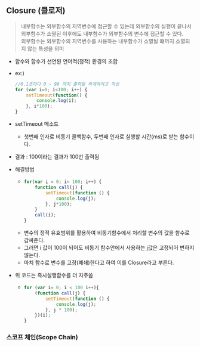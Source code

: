 ## Closure (클로저)
> 내부함수는 외부함수의 지역변수에 접근할 수 있는데 외부함수의 실행이 끝나서 외부함수가 소멸된 이후에도 내부함수가 외부함수의 변수에 접근할 수 있다.<br>외부함수는 외부함수의 지역변수를 사용하는 내부함수가 소멸될 떄까지 소멸되지 않는 특성을 의미
- 함수와 함수가 선언된 언어적(정적) 환경의 조합
- ex:) 
    ```js
    //0.1초마다 0 ~ 99 까지 출력을 하게하려고 작성
    for (var i=0; i<100; i++) {
        setTimeout(function() {
            console.log(i);
        }, i*100);
    }
    ```
- setTimeout 메소드
    - 첫번째 인자로 비동기 콜백함수, 두번째 인자로 실행할 시간(ms)로 받는 함수이다.
- 결과 : 100이라는 결과가 100번 출력됨

- 해결방법
    -   ```js
        for(var i = 0; i< 100; i++) {
            function call(j) {
                setTimeout(function () {
                    console.log(j);
                }, j*100);
            }
            call(i);
        }
        ```
    - 변수의 정적 유효범위를 활용하여 비동기함수에서 처리할 변수의 값을 함수로 감싸준다.
    - 그러면 i 값이 100이 되어도 비동기 함수안에서 사용하는 j값은 고정되어 변하지 않는다.
    - 마치 함수로 변수를 고정(폐쇄)한다고 하여 이를 Closure라고 부른다.

- 위 코드는 즉시실행함수를 더 자주씀
    -   ```js
        for (var i= 0; i < 100 i++){
            (function call(j) {
                setTimeout(function () {
                    console.log(j);
                }, j * 100);
            })(i);
        }
        ```
### 스코프 체인(Scope Chain)